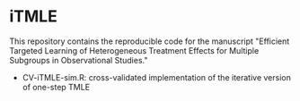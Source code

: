 # iTMLE
This repository contains the reproducible code for the manuscript "Efficient Targeted Learning of Heterogeneous Treatment Effects for Multiple Subgroups in Observational Studies." 

* CV-iTMLE-sim.R: cross-validated implementation of the iterative version of one-step TMLE 

